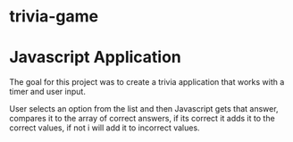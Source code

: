 # trivia-game


# Javascript Application
The goal for this project was to create a trivia application that works with a timer and user input.

User selects an option from the list and then Javascript gets that answer, compares it to the array of correct answers, if its correct it adds it to the correct values, if not i will add it to incorrect values.

